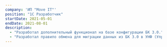 ```yaml
---
company: 'ИП "Move IT"'
position: "1С Разработчик"
startDate: 2021-05-01
endDate: 2021-08-01
description:
  - "Разработал дополнительный функционал на базе конфигурации БК 3.0."
  - "Разработал правило обмена для миграции данных из БК 3.0 в УНФ (Управление небольшой фирмой)."
---
```

